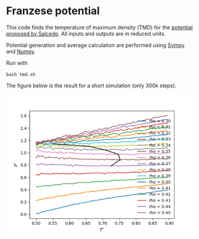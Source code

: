 # Franzese potential

This code finds the temperature of maximum density (TMD) for the [potential
proposed by Salcedo](https://doi.org/10.1063/1.4802006). All inputs and outputs
are in reduced units.

Potential generation and average calculation are performed using
[Sympy](https://www.sympy.org/) and [Numpy](https://numpy.org/).

Run with
```
bash tmd.sh
```

The figure below is the result for a short simulation (only 300k steps).

![Pressure times temperature diagram](PxT.png)
